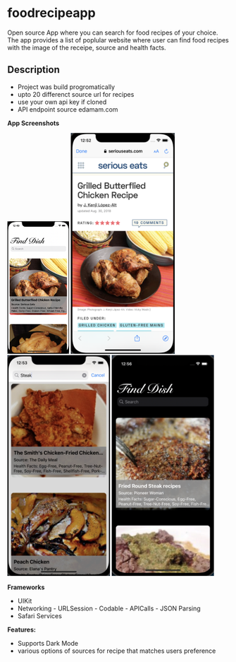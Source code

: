 # foodrecipeapp
Open source App where you can search for food recipes of your choice.
The app provides a list of poplular website where user can find food recipes with the image of the receipe, source and health facts.

## Description

- Project was build progromatically
- upto 20 differenct source url for recipes
- use your own api key if cloned
- API endpoint source edamam.com

**App Screenshots**

<img src="Images/Food Recipe 1.png" height="300"> <img src="Images/Food Recipe 2.png" height="500"> <img src="Images/Food Recipe 3.png" height="500"> <img src="Images/Food Recipe 4.png" height="500">

**Frameworks**

- UIKit
- Networking - URLSession - Codable - APICalls - JSON Parsing
- Safari Services


**Features:**

- Supports Dark Mode
- various options of sources for recipe that matches users preference
